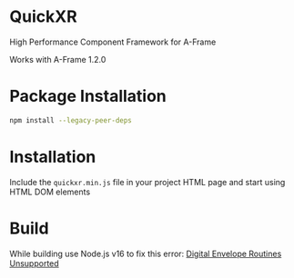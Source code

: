 # QuickXR

High Performance Component Framework for A-Frame

Works with A-Frame 1.2.0

# Package Installation
```bash
npm install --legacy-peer-deps
```

# Installation

Include the `quickxr.min.js` file in your project HTML page and start using HTML DOM elements

# Build

While building use Node.js v16 to fix this error: [Digital Envelope Routines Unsupported](https://stackoverflow.com/questions/69692842/error-message-error0308010cdigital-envelope-routinesunsupported)